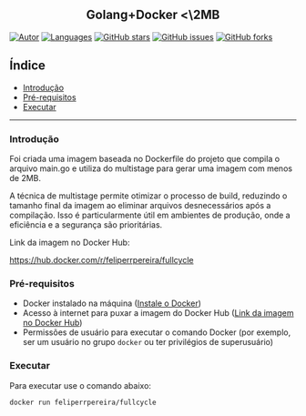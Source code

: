 <h2 align="center">
  Golang+Docker <\2MB
</h2> 

[![Autor](https://img.shields.io/badge/Student-FelipeRRPereira-0077D6?style=flat-square)](https://github.com/FelipeRRPereira)
[![Languages](https://img.shields.io/github/languages/count/FelipeRRPereira/golang-docker-2mb?color=0077D6&label=Langueges&style=flat-square)](#)
[![GitHub stars](https://img.shields.io/github/stars/FelipeRRPereira/golang-docker-2mb?label=Stars&style=flat-square)](https://github.com/FelipeRRPereira/golang-docker-2mb/stargazers)
[![GitHub issues](https://img.shields.io/github/issues/FelipeRRPereira/golang-docker-2mb?color=0077D6&label=Issues&style=flat-square)](https://github.com/FelipeRRPereira/golang-docker-2mb/issues)
[![GitHub forks](https://img.shields.io/github/forks/FelipeRRPereira/golang-docker-2mb?color=0077D6&label=Forks&style=flat-square)](https://github.com/FelipeRRPereira/golang-docker-2mb/network)

## Índice

<ul>
  <li><a href="#introdução">Introdução</a></li>
  <li><a href="#pré-requisitos">Pré-requisitos</a></li>
  <li><a href="#executar">Executar</a></li>
</ul>

---

### Introdução

Foi criada uma imagem baseada no Dockerfile do projeto que compila o arquivo main.go e utiliza do multistage para gerar uma imagem com menos de 2MB.

A técnica de multistage permite otimizar o processo de build, reduzindo o tamanho final da imagem ao eliminar arquivos desnecessários após a compilação. Isso é particularmente útil em ambientes de produção, onde a eficiência e a segurança são prioritárias.

Link da imagem no Docker Hub:

https://hub.docker.com/r/feliperrpereira/fullcycle

### Pré-requisitos

- Docker instalado na máquina ([Instale o Docker](https://docs.docker.com/get-docker/))
- Acesso à internet para puxar a imagem do Docker Hub ([Link da imagem no Docker Hub](https://hub.docker.com/r/feliperrpereira/fullcycle))
- Permissões de usuário para executar o comando Docker (por exemplo, ser um usuário no grupo `docker` ou ter privilégios de superusuário)

### Executar

Para executar use o comando abaixo:

```bash
docker run feliperrpereira/fullcycle
```